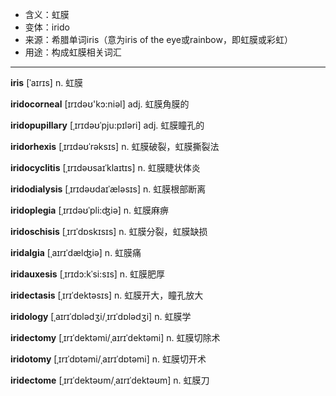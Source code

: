 - <span class="definition">含义：虹膜</span>
- <span class="definition">变体：irido</span>
- <span class="definition">来源：希腊单词iris（意为iris of the eye或rainbow，即虹膜或彩虹）</span>
- <span class="definition">用途：构成虹膜相关词汇</span>


---


<span class="vocabulary">**iris**</span> [ˈaɪrɪs] n. 虹膜

<span class="vocabulary">**iridocorneal**</span> [ɪrɪdəʊ'kɔ:niəl] adj. 虹膜角膜的

<span class="vocabulary">**iridopupillary**</span> [ˌɪrɪdəʊˈpju:pɪləri] adj. 虹膜瞳孔的

<span class="vocabulary">**iridorhexis**</span> [ˌɪrɪdəʊˈrəksɪs] n. 虹膜破裂，虹膜撕裂法

<span class="vocabulary">**iridocyclitis**</span> [ˌɪrɪdəʊsaɪˈklaɪtɪs] n. 虹膜睫状体炎

<span class="vocabulary">**iridodialysis**</span> [ˌɪrɪdəʊdaɪˈælәsɪs] n. 虹膜根部断离

<span class="vocabulary">**iridoplegia**</span> [ˌɪrɪdəʊˈpli:ʤiə] n. 虹膜麻痹

<span class="vocabulary">**iridoschisis**</span> [ˌɪrɪˈdɒskɪsɪs] n. 虹膜分裂，虹膜缺损

<span class="vocabulary">**iridalgia**</span> [ˌaɪrɪˈdælʤiə] n. 虹膜痛

<span class="vocabulary">**iridauxesis**</span> [ˌɪrɪdɔ:kˈsi:sɪs] n. 虹膜肥厚

<span class="vocabulary">**iridectasis**</span> [ˌɪrɪˈdektəsɪs] n. 虹膜开大，瞳孔放大

<span class="vocabulary">**iridology**</span> [ˌaɪrɪˈdɒlədʒi/ˌɪrɪˈdɒlədʒi] n. 虹膜学

<span class="vocabulary">**iridectomy**</span> [ˌɪrɪˈdektəmi/ˌaɪrɪˈdektəmi] n. 虹膜切除术

<span class="vocabulary">**iridotomy**</span> [ˌɪrɪˈdɒtəmi/ˌaɪrɪˈdɒtəmi] n. 虹膜切开术

<span class="vocabulary">**iridectome**</span> [ˌɪrɪˈdektəʊm/ˌaɪrɪˈdektəʊm] n. 虹膜刀

